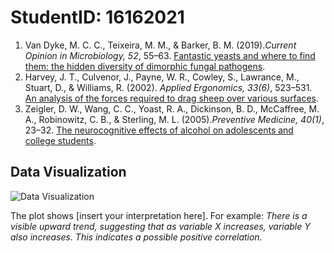 # StudentID: 16162021

1. Van Dyke, M. C. C., Teixeira, M. M., & Barker, B. M. (2019).*Current Opinion in Microbiology, 52*, 55–63.   [Fantastic yeasts and where to find them: the hidden diversity of dimorphic fungal pathogens](https://www.sciencedirect.com/science/article/pii/S136952741930013X). 
2. Harvey, J. T., Culvenor, J., Payne, W. R., Cowley, S., Lawrance, M., Stuart, D., & Williams, R. (2002). *Applied Ergonomics, 33(6)*, 523–531.  [An analysis of the forces required to drag sheep over various surfaces](https://www.sciencedirect.com/science/article/pii/S0003687002000716). 
3. Zeigler, D. W., Wang, C. C., Yoast, R. A., Dickinson, B. D., McCaffree, M. A., Robinowitz, C. B., & Sterling, M. L. (2005).*Preventive Medicine, 40(1)*, 23–32. [The neurocognitive effects of alcohol on adolescents and college students](https://www.sciencedirect.com/science/article/pii/S0091743504002658).
    
## Data Visualization
![Data Visualization](plot.png)

The plot shows [insert your interpretation here]. 
For example: *There is a visible upward trend, suggesting that as variable X increases, variable Y also increases. This indicates a possible positive correlation.*

